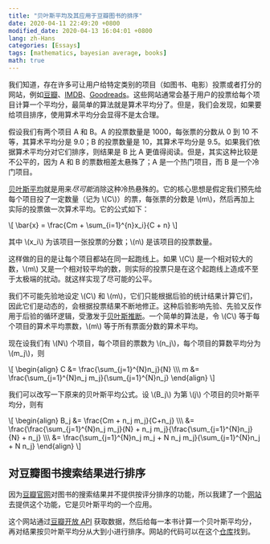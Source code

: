 ```yaml
---
title: "贝叶斯平均及其应用于豆瓣图书的排序"
date: 2020-04-11 22:49:20 +0800
modified_date: 2020-04-13 16:04:01 +0800
lang: zh-Hans
categories: [Essays]
tags: [mathematics, bayesian average, books]
math: true
---
```


我们知道，存在许多可让用户给特定类别的项目（如图书、电影）投票或者打分的网站，例如[豆瓣](https://www.douban.com/)、[IMDB](https://www.imdb.com/)、[Goodreads](https://www.goodreads.com/)。这些网站通常会基于用户的投票给每个项目计算一个平均分，最简单的算法就是算术平均分了。但是，我们会发现，如果要给项目排序，使用算术平均分会显得不是太合理。

假设我们有两个项目 A 和 B。A 的投票数量是 1000，每张票的分数从 0 到 10 不等，其算术平均分是 9.0；B 的投票数量是 10，其算术平均分是 9.5。如果我们依据算术平均分对它们排序，则结果是 B 比 A 更值得阅读。但是，其实这种比较是不公平的，因为 A 和 B 的票数相差太悬殊了；A 是一个热门项目，而 B 是一个冷门项目。

[贝叶斯平均](https://en.wikipedia.org/wiki/Bayesian_average)就是用来*尽可能*消除这种冷热悬殊的。它的核心思想是假定我们预先给每个项目投了一定数量（记为 \\\(C\\\)）的票，每张票的分数是 \\\(m\\\)，然后再加上实际的投票做一次算术平均。它的公式如下：

\\\[
\bar{x} = \frac{Cm + \sum_{i=1}^{n}x_i}{C + n}
\\\]

其中 \\\(x_i\\\) 为该项目一张投票的分数；\\\(n\\\) 是该项目的投票数量。

这样做的目的是让每个项目都站在同一起跑线上。如果 \\\(C\\\) 是一个相对较大的数，\\\(m\\\) 又是一个相对较平均的数，则实际的投票只是在这个起跑线上造成不至于太极端的扰动。就这样实现了尽可能的公平。

我们不可能先验地设定 \\\(C\\\) 和 \\\(m\\\)，它们只能根据后验的统计结果计算它们，因此它们是动态的，会根据投票结果不断地修正。这种后验影响先验、先验又反作用于后验的循环逻辑，受激发于[贝叶斯推断](https://en.wikipedia.org/wiki/Bayesian_inference)。一个简单的算法是，令 \\\(C\\\) 等于每个项目的算术平均票数，\\\(m\\\) 等于所有票面分数的算术平均。

现在设我们有 \\\(N\\\) 个项目，每个项目的票数为 \\\(n_j\\\)，每个项目的算数平均分为 \\\(m_j\\\)，则

\\\[
\begin{align}
C &= \frac{\sum_{j=1}^{N}n_j}{N} \\\\\\
m &= \frac{\sum_{j=1}^{N}n_j m_j}{\sum_{j=1}^{N}n_j}
\end{align}
\\\]

我们可以改写一下原来的贝叶斯平均公式。设 \\\(B_j\\\) 为第 \\\(j\\\) 个项目的贝叶斯平均分，则有

\\\[
\begin{align}
B_j &= \frac{Cm + n_j m_j}{C+n_j} \\\\\\
&= \frac{\frac{\sum_{j=1}^{N}n_j m_j}{N} + n_j m_j}{\frac{\sum_{j=1}^{N}n_j}{N} + n_j} \\\\\\
&= \frac{\sum_{j=1}^{N}n_j m_j + N n_j m_j}{\sum_{j=1}^{N}n_j + N n_j}
\end{align}
\\\]

## 对豆瓣图书搜索结果进行排序

因为[豆瓣官网](https://book.douban.com/)对图书的搜索结果并不提供按评分排序的功能，所以我建了一个[网站](https://ngzhio.github.io/dbl/)去提供这个功能，它是贝叶斯平均的一个应用。

这个网站通过[豆瓣开放 API](https://douban-api-docs.zce.me/) 获取数据，然后给每一本书计算一个贝叶斯平均分，再对结果按贝叶斯平均分从大到小进行排序。网站的代码可以在这个[仓库](https://github.com/ngzhio/dbl)找到。

